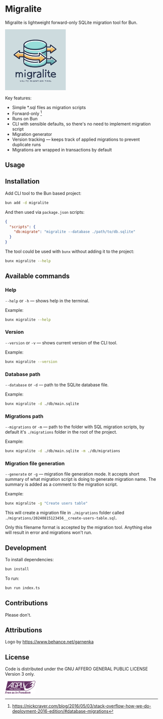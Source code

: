 # Migralite

Migralite is lightweight forward-only SQLite migration tool for Bun.

<img src="./migralite-logo.png" width="200" alt="Migralite Logo"/>

Key features:

- Simple \*.sql files as migration scripts
- Forward-only [^1]
- Runs on Bun
- CLI with sensible defaults, so there's no need to implement migration script
- Migration generator
- Version tracking — keeps track of applied migrations to prevent duplicate runs
- Migrations are wrapped in transactions by default

[^1]: https://nickcraver.com/blog/2016/05/03/stack-overflow-how-we-do-deployment-2016-edition/#database-migrations

## Usage

## Installation

Add CLI tool to the Bun based project:

```bash
bun add -d migralite
```

And then used via `package.json` scripts:

```json
{
  "scripts": {
    "db:migrate": "migralite --database ./path/to/db.sqlite"
  }
}
```

The tool could be used with `bunx` without adding it to the project:

```bash
bunx migralite --help
```

## Available commands

### Help

`--help` or `-h` — shows help in the terminal.

Example:

```bash
bunx migralite --help
```

### Version

`--version` or `-v` — shows current version of the CLI tool.

Example:

```bash
bunx migralite --version
```

### Database path

`--database` or `-d` — path to the SQLite database file.

Example:

```bash
bunx migralite -d ./db/main.sqlite
```

### Migrations path

`--migrations` or `-m` — path to the folder with SQL migration scripts, by default it's `./migrations` folder in the
root of the project.

Example:

```bash
bunx migralite -d ./db/main.sqlite -m ./db/migrations
```

### Migration file generation

`--generate` or `-g` — migration file generation mode. It accepts short summary of what migration script is doing to
generate migration name. The summary is added as a comment to the migration script.

Example:

```bash
bunx migralite -g "Create users table"
```

This will create a migration file in `./migrations` folder called `./migrations/20240815123456__create-users-table.sql`.

Only this filename format is accepted by the migration tool. Anything else will result in error and migrations won't
run.

## Development

To install dependencies:

```bash
bun install
```

To run:

```bash
bun run index.ts
```

## Contributions

Please don't.

## Attributions

Logo by https://www.behance.net/garnenka

## License

Code is distributed under the GNU AFFERO GENERAL PUBLIC LICENSE Version 3 only.

<img src="./AGPLv3_Logo.svg" width="100" alt="AGPLv3 Logo"/>

